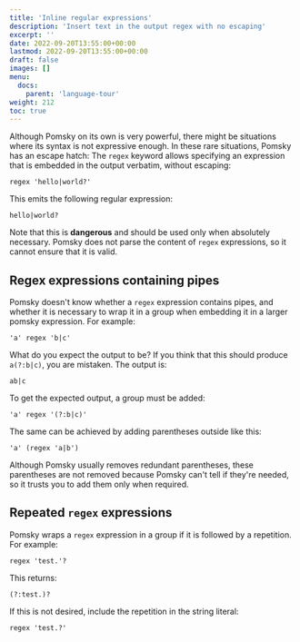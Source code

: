```yaml
---
title: 'Inline regular expressions'
description: 'Insert text in the output regex with no escaping'
excerpt: ''
date: 2022-09-20T13:55:00+00:00
lastmod: 2022-09-20T13:55:00+00:00
draft: false
images: []
menu:
  docs:
    parent: 'language-tour'
weight: 212
toc: true
---
```


Although Pomsky on its own is very powerful, there might be situations where its syntax is not expressive
enough. In these rare situations, Pomsky has an escape hatch: The `regex` keyword allows specifying
an expression that is embedded in the output verbatim, without escaping:

```pomsky
regex 'hello|world?'
```

This emits the following regular expression:

```regexp
hello|world?
```

Note that this is **dangerous** and should be used only when absolutely necessary. Pomsky does not parse
the content of `regex` expressions, so it cannot ensure that it is valid.

## Regex expressions containing pipes

Pomsky doesn't know whether a `regex` expression contains pipes, and whether it is necessary to wrap it in
a group when embedding it in a larger pomsky expression. For example:

```pomsky
'a' regex 'b|c'
```

What do you expect the output to be? If you think that this should produce `a(?:b|c)`, you are mistaken.
The output is:

```regexp
ab|c
```

To get the expected output, a group must be added:

```pomsky
'a' regex '(?:b|c)'
```

The same can be achieved by adding parentheses outside like this:

```pomsky
'a' (regex 'a|b')
```

Although Pomsky usually removes redundant parentheses, these parentheses are not removed because Pomsky
can't tell if they're needed, so it trusts you to add them only when required.

## Repeated `regex` expressions

Pomsky wraps a `regex` expression in a group if it is followed by a repetition. For example:

```pomsky
regex 'test.'?
```

This returns:

```regexp
(?:test.)?
```

If this is not desired, include the repetition in the string literal:

```pomsky
regex 'test.?'
```
